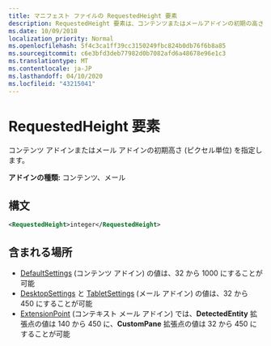 ```yaml
---
title: マニフェスト ファイルの RequestedHeight 要素
description: RequestedHeight 要素は、コンテンツまたはメールアドインの初期の高さ (ピクセル単位) を指定します。
ms.date: 10/09/2018
localization_priority: Normal
ms.openlocfilehash: 5f4c3ca1ff39cc3150249fbc824b0db76f6b8a85
ms.sourcegitcommit: c6e3bfd3deb77982d0b7082afd6a48678e96e1c3
ms.translationtype: MT
ms.contentlocale: ja-JP
ms.lasthandoff: 04/10/2020
ms.locfileid: "43215041"
---
```

# <a name="requestedheight-element"></a>RequestedHeight 要素

コンテンツ アドインまたはメール アドインの初期高さ (ピクセル単位) を指定します。

**アドインの種類:** コンテンツ、メール

## <a name="syntax"></a>構文

```XML
<RequestedHeight>integer</RequestedHeight>
```

## <a name="contained-in"></a>含まれる場所

- [DefaultSettings](defaultsettings.md) (コンテンツ アドイン) の値は、32 から 1000 にすることが可能
- [DesktopSettings](desktopsettings.md) と [TabletSettings](tabletsettings.md) (メール アドイン) の値は、32 から 450 にすることが可能
- [ExtensionPoint](extensionpoint.md) (コンテキスト メール アドイン) では、**DetectedEntity** 拡張点の値は 140 から 450 に、**CustomPane** 拡張点の値は 32 から 450 にすることが可能
